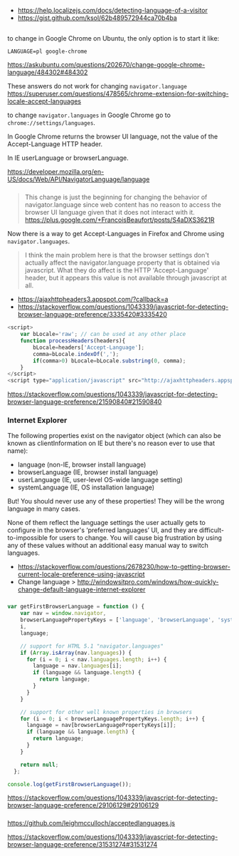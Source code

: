 - https://help.localizejs.com/docs/detecting-language-of-a-visitor
- https://gist.github.com/ksol/62b489572944ca70b4ba

##

to change in Google Chrome on Ubuntu, the only option is to start it like:

`LANGUAGE=pl google-chrome`

https://askubuntu.com/questions/202670/change-google-chrome-language/484302#484302

These answers do not work for changing `navigator.language` https://superuser.com/questions/478565/chrome-extension-for-switching-locale-accept-languages

to change `navigator.languages` in Google Chrome go to `chrome://settings/languages`.

In Google Chrome returns the browser UI language, not the value of the Accept-Language HTTP header.

In IE userLanguage or browserLanguage.

https://developer.mozilla.org/en-US/docs/Web/API/NavigatorLanguage/language

###

>This change is just the beginning for changing the behavior of navigator.language since web content has no reason to access the browser UI language given that it does not interact with it. https://plus.google.com/+FrancoisBeaufort/posts/S4aDXS3621R

Now there is a way to get Accept-Languages in Firefox and Chrome using `navigator.languages`.

>I think the main problem here is that the browser settings don't actually affect the navigator.language property that is obtained via javascript.
>What they do affect is the HTTP 'Accept-Language' header, but it appears this value is not available through javascript at all.

- https://ajaxhttpheaders3.appspot.com/?callback=a 
- https://stackoverflow.com/questions/1043339/javascript-for-detecting-browser-language-preference/3335420#3335420

```javascript
<script>
    var bLocale='raw'; // can be used at any other place
    function processHeaders(headers){
        bLocale=headers['Accept-Language'];
        comma=bLocale.indexOf(',');
        if(comma>0) bLocale=bLocale.substring(0, comma);
    }
</script>
<script type="application/javascript" src="http://ajaxhttpheaders.appspot.com?callback=processHeaders"></script>
```

https://stackoverflow.com/questions/1043339/javascript-for-detecting-browser-language-preference/21590840#21590840

### Internet Explorer

The following properties exist on the navigator object (which can also be known as clientInformation on IE but there's no reason ever to use that name):

- language (non-IE, browser install language)
- browserLanguage (IE, browser install language)
- userLanguage (IE, user-level OS-wide language setting)
- systemLanguage (IE, OS installation language)

But! You should never use any of these properties! They will be the wrong language in many cases.

None of them reflect the language settings the user actually gets to configure in the browser's ‘preferred languages’ UI, and they are difficult-to-impossible for users to change. You will cause big frustration by using any of these values without an additional easy manual way to switch languages.

- https://stackoverflow.com/questions/2678230/how-to-getting-browser-current-locale-preference-using-javascript
- Change language > http://windowsitpro.com/windows/how-quickly-change-default-language-internet-explorer

###

```javascript
var getFirstBrowserLanguage = function () {
    var nav = window.navigator,
    browserLanguagePropertyKeys = ['language', 'browserLanguage', 'systemLanguage', 'userLanguage'],
    i,
    language;

    // support for HTML 5.1 "navigator.languages"
    if (Array.isArray(nav.languages)) {
      for (i = 0; i < nav.languages.length; i++) {
        language = nav.languages[i];
        if (language && language.length) {
          return language;
        }
      }
    }

    // support for other well known properties in browsers
    for (i = 0; i < browserLanguagePropertyKeys.length; i++) {
      language = nav[browserLanguagePropertyKeys[i]];
      if (language && language.length) {
        return language;
      }
    }

    return null;
  };

console.log(getFirstBrowserLanguage());
```

https://stackoverflow.com/questions/1043339/javascript-for-detecting-browser-language-preference/29106129#29106129

###

https://github.com/leighmcculloch/acceptedlanguages.js

https://stackoverflow.com/questions/1043339/javascript-for-detecting-browser-language-preference/31531274#31531274
